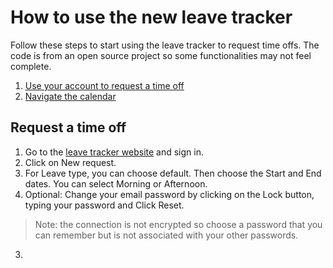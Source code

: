 # How to use the new leave tracker
Follow these steps to start using the leave tracker to request time offs. The code is from an open source project so some functionalities may not feel complete. 
 1. [Use your account to request a time off](#Request)
 2. [Navigate the calendar](http://example.com/) 

## <a name="Request"></a> Request a time off

 1. Go to the [leave tracker website](http://leavemanager.altumview.com/jorani) and sign in.
 2. Click on New request.
 3. For Leave type, you can choose default. Then choose the Start and End dates. You can select Morning or Afternoon.
 4. Optional: Change your email password by clicking on the Lock button, typing your password and Click Reset.
> Note: the connection is not encrypted so choose a password that you can remember but is not associated with your other passwords.
 3. 

<!--stackedit_data:
eyJoaXN0b3J5IjpbLTEzNDU1MDQ3MDUsMTYxNTExNTY0LDE0Nj
M3NTA2OTIsNzU1NzI3MDg2LC0xMDUyMjA0OTQwLDE4NDczNjY2
MjQsMTU5NDk0NjE4NCwtNjAzODczMTAsLTExMjI1NzMzMTYsNT
I1ODY2NjE2LC01MzE2MTUyODMsLTUxMDk0NDI2NCwtMTU5OTkx
NjAyMSw4NjkzMjMyNDZdfQ==
-->